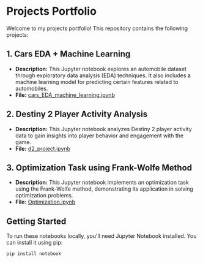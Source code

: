 # Projects Portfolio

Welcome to my projects portfolio! This repository contains the following projects:

## 1. Cars EDA + Machine Learning

- **Description:** This Jupyter notebook explores an automobile dataset through exploratory data analysis (EDA) techniques. It also includes a machine learning model for predicting certain features related to automobiles.
- **File:** [cars_EDA_machine_learning.ipynb](cars_EDA_machine_learning.ipynb)

## 2. Destiny 2 Player Activity Analysis

- **Description:** This Jupyter notebook analyzes Destiny 2 player activity data to gain insights into player behavior and engagement with the game.
- **File:** [d2_project.ipynb](d2_project.ipynb)

## 3. Optimization Task using Frank-Wolfe Method

- **Description:** This Jupyter notebook implements an optimization task using the Frank-Wolfe method, demonstrating its application in solving optimization problems.
- **File:** [Optimization.ipynb](Optimization.ipynb)

## Getting Started

To run these notebooks locally, you'll need Jupyter Notebook installed. You can install it using pip:

```bash
pip install notebook
